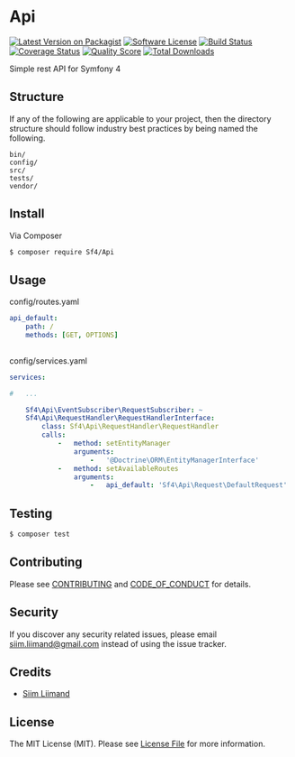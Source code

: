 # Api

[![Latest Version on Packagist][ico-version]][link-packagist]
[![Software License][ico-license]](LICENSE.md)
[![Build Status][ico-travis]][link-travis]
[![Coverage Status][ico-scrutinizer]][link-scrutinizer]
[![Quality Score][ico-code-quality]][link-code-quality]
[![Total Downloads][ico-downloads]][link-downloads]

Simple rest API for Symfony 4

## Structure

If any of the following are applicable to your project, then the directory structure should follow industry best practices by being named the following.

```
bin/        
config/
src/
tests/
vendor/
```


## Install

Via Composer

``` bash
$ composer require Sf4/Api
```

## Usage

config/routes.yaml
``` yaml
api_default:
    path: /
    methods: [GET, OPTIONS]
    
```

config/services.yaml
``` yaml
services:

#   ...

    Sf4\Api\EventSubscriber\RequestSubscriber: ~
    Sf4\Api\RequestHandler\RequestHandlerInterface:
        class: Sf4\Api\RequestHandler\RequestHandler
        calls:
            -   method: setEntityManager
                arguments:
                    -   '@Doctrine\ORM\EntityManagerInterface'
            -   method: setAvailableRoutes
                arguments:
                    -   api_default: 'Sf4\Api\Request\DefaultRequest'
```

## Testing

``` bash
$ composer test
```

## Contributing

Please see [CONTRIBUTING](CONTRIBUTING.md) and [CODE_OF_CONDUCT](CODE_OF_CONDUCT.md) for details.

## Security

If you discover any security related issues, please email siim.liimand@gmail.com instead of using the issue tracker.

## Credits

- [Siim Liimand][link-author]

## License

The MIT License (MIT). Please see [License File](LICENSE.md) for more information.

[ico-version]: https://img.shields.io/packagist/v/Sf4/Api.svg?style=flat-square
[ico-license]: https://img.shields.io/badge/license-MIT-brightgreen.svg?style=flat-square
[ico-travis]: https://img.shields.io/travis/Sf4/Api/master.svg?style=flat-square
[ico-scrutinizer]: https://img.shields.io/scrutinizer/coverage/g/Sf4/Api.svg?style=flat-square
[ico-code-quality]: https://img.shields.io/scrutinizer/g/Sf4/Api.svg?style=flat-square
[ico-downloads]: https://img.shields.io/packagist/dt/Sf4/Api.svg?style=flat-square

[link-packagist]: https://packagist.org/packages/Sf4/Api
[link-travis]: https://travis-ci.org/Sf4/Api
[link-scrutinizer]: https://scrutinizer-ci.com/g/Sf4/Api/code-structure
[link-code-quality]: https://scrutinizer-ci.com/g/Sf4/Api
[link-downloads]: https://packagist.org/packages/Sf4/Api
[link-author]: https://github.com/siimliimand
